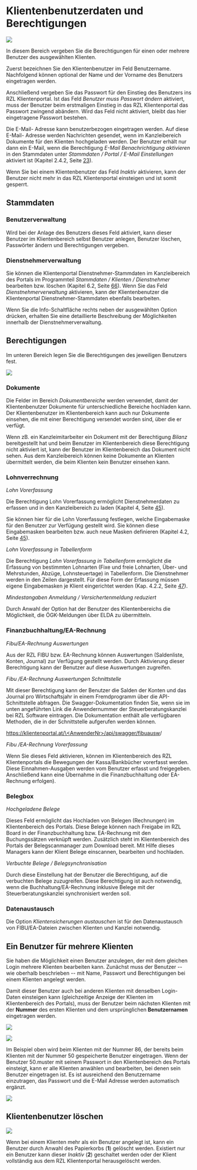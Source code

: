 # Klientenbenutzerdaten und Berechtigungen 

![](img/image19.png)

In diesem Bereich vergeben Sie die Berechtigungen für einen oder mehrere Benutzer des ausgewählten Klienten. 

Zuerst bezeichnen Sie den Klientenbenutzer im Feld Benutzername. 
Nachfolgend können optional der Name und der Vorname des Benutzers eingetragen werden. 

Anschließend vergeben Sie das Passwort für den Einstieg des Benutzers ins RZL Klientenportal. Ist das
Feld *Benutzer muss Passwort ändern* aktiviert, muss der Benutzer beim erstmaligen Einstieg in das RZL Klientenportal das Passwort zwingend abändern. Wird das Feld nicht aktiviert, bleibt das hier eingetragene Passwort bestehen.

Die E-Mail- Adresse kann benutzerbezogen eingetragen werden. Auf diese E-Mail- Adresse werden Nachrichten gesendet, wenn im Kanzleibereich Dokumente für den Klienten hochgeladen werden. Der Benutzer erhält nur dann ein E-Mail, wenn die Berechtigung *E-Mail Benachrichtigung aktivieren* in den Stammdaten unter *Stammdaten / Portal / E-Mail
Einstellungen* aktiviert ist (Kapitel 2.4.2, Seite [23](#e-mail-einstellungen)).

Wenn Sie bei einem Klientenbenutzer das Feld *Inaktiv* aktivieren, kann der Benutzer nicht mehr in das RZL Klientenportal einsteigen und ist somit gesperrt.


## Stammdaten
### Benutzerverwaltung

Wird bei der Anlage des Benutzers dieses Feld aktiviert, kann dieser Benutzer im Klientenbereich selbst Benutzer anlegen, Benutzer löschen, Passwörter ändern und Berechtigungen vergeben.

### Dienstnehmerverwaltung

Sie können die Klientenportal Dienstnehmer-Stammdaten im Kanzleibereich des Portals im Programmteil *Stammdaten / Klienten / Dienstnehmer* bearbeiten bzw. löschen (Kapitel 6.2, Seite [66](#stammdaten-dienstnehmer-im-rzl-klientenportal)). Wenn Sie das Feld *Dienstnehmerverwaltung* aktivieren, kann der Klientenbenutzer die Klientenportal Dienstnehmer-Stammdaten ebenfalls bearbeiten.

Wenn Sie die Info-Schaltfläche rechts neben der ausgewählten Option drücken, erhalten Sie eine detaillierte Beschreibung der Möglichkeiten innerhalb der Dienstnehmerverwaltung.


## Berechtigungen 

Im unteren Bereich legen Sie die Berechtigungen des jeweiligen Benutzers fest.

![](img/image21.png)

### Dokumente 

Die Felder im Bereich *Dokumentbereiche* werden verwendet, damit der Klientenbenutzer Dokumente für unterschiedliche Bereiche hochladen kann. Der Klientenbenutzer im Klientenbereich kann auch nur Dokumente einsehen, die mit einer Berechtigung versendet worden sind, über die er verfügt.

Wenn zB. ein Kanzleimitarbeiter ein Dokument mit der Berechtigung *Bilanz* bereitgestellt hat und beim Benutzer im Klientenbereich diese Berechtigung nicht aktiviert ist, kann der Benutzer im Klientenbereich das Dokument nicht sehen. Aus dem Kanzleibereich können keine Dokumente an Klienten übermittelt werden, die beim Klienten kein Benutzer einsehen
kann.

### Lohnverrechnung 

*Lohn Vorerfassung*

Die Berechtigung Lohn Vorerfassung ermöglicht Dienstnehmerdaten zu erfassen und in den Kanzleibereich zu laden (Kapitel 4, Seite [45](#lohnverrechnung-2)).

Sie können hier für die Lohn Vorerfassung festlegen, welche Eingabemaske für den Benutzer zur Verfügung gestellt wird. Sie können diese Eingabemasken bearbeiten bzw. auch neue Masken definieren (Kapitel 4.2, Seite [45](#eingabemasken-für-klienten-konfigurieren)).

*Lohn Vorerfassung in Tabellenform*

Die Berechtigung *Lohn Vorerfassung in Tabellenform* ermöglicht die Erfassung von bestimmten Lohnarten (Fixe und freie Lohnarten, Über- und Mehrstunden, Abzüge, Lohnsteuertage) in Tabellenform. Die Dienstnehmer werden in den Zeilen dargestellt. Für diese Form der Erfassung müssen eigene Eingabemasken je Klient eingerichtet werden (Kap. 4.2.2, Seite
[47](#eingabemasken-für-die-tabellenerfassung-laufende-änderungen)).

*Mindestangaben Anmeldung / Versichertenmeldung reduziert*

Durch Anwahl der Option hat der Benutzer des Klientenbereichs die Möglichkeit, die ÖGK-Meldungen über ELDA zu übermitteln.

### Finanzbuchhaltung/EA-Rechnung 

*Fibu/EA-Rechnung Auswertungen*

Aus der RZL FIBU bzw. EA-Rechnung können Auswertungen (Saldenliste, Konten, Journal) zur Verfügung gestellt werden. Durch Aktivierung dieser Berechtigung kann der Benutzer auf diese Auswertungen zugreifen.

*Fibu /EA-Rechnung Auswertungen Schnittstelle*

Mit dieser Berechtigung kann der Benutzer die Salden der Konten und das Journal pro Wirtschaftsjahr in einem Fremdprogramm über die API-Schnittstelle abfragen. Die Swagger-Dokumentation finden Sie, wenn sie im unten angeführten Link die Anwendernummer der Steuerberatungskanzlei bei RZL Software eintragen. Die Dokumentation
enthält alle verfügbaren Methoden, die in der Schnittstelle aufgerufen werden können.

[https://klientenportal.at/\<AnwenderNr\>/api/swagger/fibuausw](https://klientenportal.at/%3cAnwenderNr%3e/api/swagger/fibuausw)/

*Fibu /EA-Rechnung Vorerfassung*

Wenn Sie dieses Feld aktivieren, können im Klientenbereich des RZL Klientenportals die Bewegungen der Kassa/Bankbücher vorerfasst werden. Diese Einnahmen-Ausgaben werden vom Benutzer erfasst und freigegeben. Anschließend kann eine Übernahme in die Finanzbuchhaltung oder EA-Rechnung erfolgen).

### Belegbox 

*Hochgeladene Belege*

Dieses Feld ermöglicht das Hochladen von Belegen (Rechnungen) im Klientenbereich des Portals. Diese Belege können nach Freigabe im RZL Board in der Finanzbuchhaltung bzw. EA-Rechnung mit den Buchungssätzen verknüpft werden. Zusätzlich steht im Klientenbereich des Portals der Belegscanmanager zum Download bereit. Mit Hilfe dieses Managers kann der
Klient Belege einscannen, bearbeiten und hochladen.

*Verbuchte Belege / Belegsynchronisation*

Durch diese Einstellung hat der Benutzer die Berechtigung, auf die verbuchten Belege zuzugreifen. Diese Berechtigung ist auch notwendig, wenn die Buchhaltung/EA-Rechnung inklusive Belege mit der Steuerberatungskanzlei synchronisiert werden soll.

### Datenaustausch 

Die Option *Klientensicherungen austauschen* ist für den Datenaustausch von FIBU/EA-Dateien zwischen Klienten und Kanzlei notwendig.

## Ein Benutzer für mehrere Klienten 

Sie haben die Möglichkeit einen Benutzer anzulegen, der mit dem gleichen Login mehrere Klienten bearbeiten kann. Zunächst muss der Benutzer -- wie oberhalb beschrieben -- mit Name, Passwort und Berechtigungen bei einem Klienten angelegt werden.

Damit dieser Benutzer auch bei anderen Klienten mit denselben Login-Daten einsteigen kann (gleichzeitige Anzeige der Klienten im Klientenbereich des Portals), muss der Benutzer beim nächsten Klienten mit der **Nummer** des ersten Klienten und dem ursprünglichen **Benutzernamen** eingetragen werden.

![](img/image22.png)

![](img/image23.png)

Im Beispiel oben wird beim Klienten mit der Nummer 86, der bereits beim Klienten mit der Nummer 50 gespeicherte Benutzer eingetragen. Wenn der Benutzer 50.muster mit seinem Passwort in den Klientenbereich des Portals einsteigt, kann er alle Klienten anwählen und bearbeiten, bei denen sein Benutzer eingetragen ist. Es ist ausreichend den Benutzername einzutragen, das Passwort und die E-Mail Adresse werden automatisch ergänzt.


![](img/image24.png)

## Klientenbenutzer löschen

![](image-1.png)

Wenn bei einem Klienten mehr als ein Benutzer angelegt ist, kann ein Benutzer durch Anwahl des Papierkorbs (**1**) gelöscht werden. Existiert nur ein Benutzer kann dieser *Inaktiv* (**2**) geschaltet werden oder der Klient vollständig aus dem RZL Klientenportal herausgelöscht werden.


